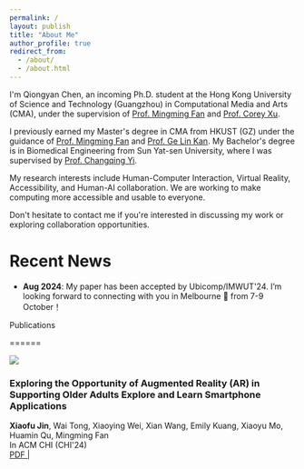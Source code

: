 ```yaml
---
permalink: /
layout: publish
title: "About Me"
author_profile: true
redirect_from: 
  - /about/
  - /about.html
---
```


I'm Qiongyan Chen, an incoming Ph.D. student at the Hong Kong University of Science and Technology (Guangzhou) in Computational Media and Arts (CMA), under the supervision of [Prof. Mingming Fan](https://www.mingmingfan.com/) and [Prof. Corey Xu](https://coreyxu.com/). 

I previously earned my Master's degree in CMA from HKUST (GZ) under the guidance of [Prof. Mingming Fan](https://www.mingmingfan.com/) and [Prof. Ge Lin Kan](https://facultyprofiles.hkust-gz.edu.cn/faculty-personal-page/KAN-GeLin/gelin). My Bachelor's degree is in Biomedical Engineering from Sun Yat-sen University, where I was supervised by [Prof. Changqing Yi](https://bme.sysu.edu.cn/teacher/teacher01/1409716.htm).

My research interests include Human-Computer Interaction, Virtual Reality, Accessibility, and Human-AI collaboration. We are working to make computing more accessible and usable to everyone.

Don't hesitate to contact me if you're interested in discussing my work or exploring collaboration opportunities.

Recent News
======
* **Aug 2024**: My paper has been accepted by Ubicomp/IMWUT'24. I’m looking forward to connecting with you in Melbourne 🐨 from 7-9 October！


Publications


======
<div class="pub">
      <div class="thumbnail">
        <img src="/images/500x300.png" />
      </div>
      <div class="publications">
       <div> 
        <h3>Exploring the Opportunity of Augmented Reality (AR) in Supporting Older Adults Explore and Learn Smartphone Applications</h3>
        </div>
        <div class="author"><b>Xiaofu Jin</b>, Wai Tong, Xiaoying Wei, Xian Wang, Emily Kuang, Xiaoyu Mo, Huamin Qu, Mingming Fan</div>
        <div>
        <span class="venue">In ACM CHI (CHI'24)
        </span>
        </div>
        <div><span class="venue"><a href="/_files/paper1.pdf">PDF  | </a></span></div>
      </div>
</div>


